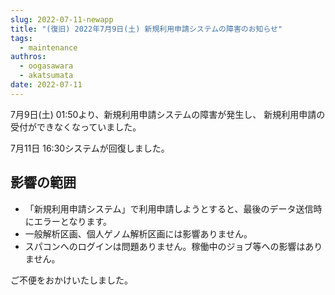 ```yaml
---
slug: 2022-07-11-newapp
title: "(復旧) 2022年7月9日(土) 新規利用申請システムの障害のお知らせ"
tags:
  - maintenance
authros:
  - oogasawara
  - akatsumata
date: 2022-07-11
---
```


7月9日(土) 01:50より、新規利用申請システムの障害が発生し、
新規利用申請の受付ができなくなっていました。

7月11日 16:30システムが回復しました。

## 影響の範囲
- 「新規利用申請システム」で利用申請しようとすると、最後のデータ送信時にエラーとなります。
- 一般解析区画、個人ゲノム解析区画には影響ありません。
- スパコンへのログインは問題ありません。稼働中のジョブ等への影響はありません。

ご不便をおかけいたしました。
